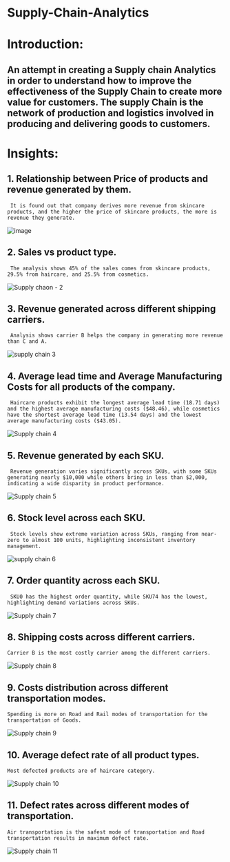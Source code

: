 # Supply-Chain-Analytics

# Introduction:
## An attempt in creating a Supply chain Analytics in order to understand how to improve the effectiveness of the Supply Chain to create more value for customers. The supply Chain is the network of production and logistics involved in producing and delivering goods to customers.


# Insights:
##   1. Relationship between Price of products and revenue generated by them.
     It is found out that company derives more revenue from skincare products, and the higher the price of skincare products, the more is revenue they generate.
     
![image](https://github.com/user-attachments/assets/33d29b5b-972b-4a5e-bd6b-292af99a3485)

##   2. Sales vs product type.
     The analysis shows 45% of the sales comes from skincare products, 29.5% from haircare, and 25.5% from cosmetics.

![Supply chaon - 2](https://github.com/user-attachments/assets/ec2be8d3-4b62-4a64-9a8d-787594dd9049)
    
##   3. Revenue generated across different shipping carriers.
     Analysis shows carrier B helps the company in generating more revenue than C and A.

 ![supply chain 3](https://github.com/user-attachments/assets/3c916230-58c7-44a4-b6dc-119faaee2db6)
   
##   4. Average lead time and Average Manufacturing Costs for all products of the company.
     Haircare products exhibit the longest average lead time (18.71 days) and the highest average manufacturing costs ($48.46), while cosmetics have the shortest average lead time (13.54 days) and the lowest       average manufacturing costs ($43.05).

![Supply chain 4](https://github.com/user-attachments/assets/ecf79827-9584-42d8-a660-4b49b2fccade)

##   5. Revenue generated by each SKU.
     Revenue generation varies significantly across SKUs, with some SKUs generating nearly $10,000 while others bring in less than $2,000, indicating a wide disparity in product performance.

 ![Supply chain 5](https://github.com/user-attachments/assets/b8061e02-0417-4683-9544-91160ea81c7d)
     
##   6. Stock level across each SKU.
     Stock levels show extreme variation across SKUs, ranging from near-zero to almost 100 units, highlighting inconsistent inventory management.

![supply chain 6](https://github.com/user-attachments/assets/7f6380cd-fd1a-42a7-941b-19ded652eacb)

##   7. Order quantity across each SKU.
     SKU0 has the highest order quantity, while SKU74 has the lowest, highlighting demand variations across SKUs.

 ![Supply chain 7](https://github.com/user-attachments/assets/aee84ab0-a41d-4701-a4d4-ec188554f554)

##   8. Shipping costs across different carriers.
    Carrier B is the most costly carrier among the different carriers.

 ![Supply chain 8](https://github.com/user-attachments/assets/703498f3-bdc7-421b-824f-8b4011e92f24)
   
##   9. Costs distribution across different transportation modes.
    Spending is more on Road and Rail modes of transportation for the transportation of Goods.

 ![Supply chain 9](https://github.com/user-attachments/assets/373b6ca8-eb9e-4d87-a30f-a330ebbb1fbf)
    
##   10. Average defect rate of all product types.
    Most defected products are of haircare category.

 ![Supply chain 10](https://github.com/user-attachments/assets/546336b4-9363-4e55-a990-6eabf7c71b54)

##   11. Defect rates across different modes of transportation.
    Air transportation is the safest mode of transportation and Road transportation results in maximum defect rate.

 ![Supply chain 11](https://github.com/user-attachments/assets/2d54a20a-2469-48e4-9b6a-bc800583aa58)

